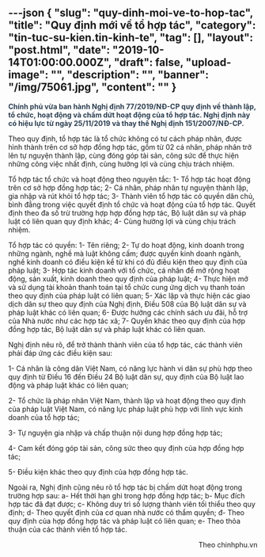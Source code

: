 ---json
{
    "slug": "quy-dinh-moi-ve-to-hop-tac",
    "title": "Quy định mới về tổ hợp tác",
    "category": "tin-tuc-su-kien.tin-kinh-te",
    "tag": [],
    "layout": "post.html",
    "date": "2019-10-14T01:00:00.000Z",
    "draft": false,
    "upload-image": "",
    "description": "",
    "banner": "/img/75061.jpg",
    "__content__": ""
}
---
<p><span style="color:#2c3e50"><strong>Ch&iacute;nh phủ vừa ban h&agrave;nh Nghị định 77/2019/NĐ-CP quy định về th&agrave;nh lập, tổ chức, hoạt động v&agrave; chấm dứt hoạt động của tổ hợp t&aacute;c. Nghị định n&agrave;y c&oacute; hiệu lực từ ng&agrave;y 25/11/2019 v&agrave; thay thế Nghị định 151/2007/NĐ-CP.</strong></span></p>

<p>Theo quy định, tổ hợp t&aacute;c l&agrave; tổ chức kh&ocirc;ng c&oacute; tư c&aacute;ch ph&aacute;p nh&acirc;n, được h&igrave;nh th&agrave;nh tr&ecirc;n cơ sở hợp đồng hợp t&aacute;c, gồm từ 02 c&aacute; nh&acirc;n, ph&aacute;p nh&acirc;n trở l&ecirc;n tự nguyện th&agrave;nh lập, c&ugrave;ng đ&oacute;ng g&oacute;p t&agrave;i sản, c&ocirc;ng sức để thực hiện những c&ocirc;ng việc nhất định, c&ugrave;ng hưởng lợi v&agrave; c&ugrave;ng chịu tr&aacute;ch nhiệm.</p>

<p>Tổ hợp t&aacute;c tổ chức v&agrave; hoạt động theo nguy&ecirc;n tắc: 1- Tổ hợp t&aacute;c hoạt động tr&ecirc;n cơ sở hợp đồng hợp t&aacute;c; 2- C&aacute; nh&acirc;n, ph&aacute;p nh&acirc;n tự nguyện th&agrave;nh lập, gia nhập v&agrave; r&uacute;t khỏi tổ hợp t&aacute;c; 3- Th&agrave;nh vi&ecirc;n tổ hợp t&aacute;c c&oacute; quyền d&acirc;n chủ, b&igrave;nh đẳng trong việc quyết định tổ chức v&agrave; hoạt động của tổ hợp t&aacute;c. Quyết định theo đa số trừ trường hợp hợp đồng hợp t&aacute;c, Bộ luật d&acirc;n sự v&agrave; ph&aacute;p luật c&oacute; li&ecirc;n quan quy định kh&aacute;c; 4- C&ugrave;ng hưởng lợi v&agrave; c&ugrave;ng chịu tr&aacute;ch nhiệm.</p>

<p>Tổ hợp t&aacute;c c&oacute; quyền: 1- T&ecirc;n ri&ecirc;ng; 2- Tự do hoạt động, kinh doanh trong những ng&agrave;nh, nghề m&agrave; luật kh&ocirc;ng cấm; được quyền kinh doanh ng&agrave;nh, nghề kinh doanh c&oacute; điều kiện kể từ khi c&oacute; đủ điều kiện theo quy định của ph&aacute;p luật; 3- Hợp t&aacute;c kinh doanh với tổ chức, c&aacute; nh&acirc;n để mở rộng hoạt động, sản xuất, kinh doanh theo quy định của ph&aacute;p luật; 4- Thực hiện mở v&agrave; sử dụng t&agrave;i khoản thanh to&aacute;n tại tổ chức cung ứng dịch vụ thanh to&aacute;n theo quy định của ph&aacute;p luật c&oacute; li&ecirc;n quan; 5- X&aacute;c lập v&agrave; thực hiện c&aacute;c giao dịch d&acirc;n sự theo quy định của Nghị định, Điều 508 của Bộ luật d&acirc;n sự v&agrave; ph&aacute;p luật kh&aacute;c c&oacute; li&ecirc;n quan; 6- Được hưởng c&aacute;c ch&iacute;nh s&aacute;ch ưu đ&atilde;i, hỗ trợ của Nh&agrave; nước như c&aacute;c hợp t&aacute;c x&atilde;; 7- Quyền kh&aacute;c theo quy định của hợp đồng hợp t&aacute;c, Bộ luật d&acirc;n sự v&agrave; ph&aacute;p luật kh&aacute;c c&oacute; li&ecirc;n quan.</p>

<p>Nghị định n&ecirc;u r&otilde;, để trở th&agrave;nh th&agrave;nh vi&ecirc;n của tổ hợp t&aacute;c, c&aacute;c th&agrave;nh vi&ecirc;n phải đ&aacute;p ứng c&aacute;c điều kiện sau:</p>

<p>1- C&aacute; nh&acirc;n l&agrave; c&ocirc;ng d&acirc;n Việt Nam, c&oacute; năng lực h&agrave;nh vi d&acirc;n sự ph&ugrave; hợp theo quy định từ Điều 16 đến Điều 24 Bộ luật d&acirc;n sự, quy định của Bộ luật lao động v&agrave; ph&aacute;p luật kh&aacute;c c&oacute; li&ecirc;n quan;</p>

<p>2- Tổ chức l&agrave; ph&aacute;p nh&acirc;n Việt Nam, th&agrave;nh lập v&agrave; hoạt động theo quy định của ph&aacute;p luật Việt Nam, c&oacute; năng lực ph&aacute;p luật ph&ugrave; hợp với lĩnh vực kinh doanh của tổ hợp t&aacute;c;</p>

<p>3- Tự nguyện gia nhập v&agrave; chấp thuận nội dung hợp đồng hợp t&aacute;c;</p>

<p>4- Cam kết đ&oacute;ng g&oacute;p t&agrave;i sản, c&ocirc;ng sức theo quy định của hợp đồng hợp t&aacute;c;</p>

<p>5- Điều kiện kh&aacute;c theo quy định của hợp đồng hợp t&aacute;c.</p>

<p>Ngo&agrave;i ra, Nghị định cũng n&ecirc;u r&otilde; tổ hợp t&aacute;c bị chấm dứt hoạt động trong trường hợp sau: a- Hết thời hạn ghi trong hợp đồng hợp t&aacute;c; b- Mục đ&iacute;ch hợp t&aacute;c đ&atilde; đạt được; c- Kh&ocirc;ng duy tr&igrave; số lượng th&agrave;nh vi&ecirc;n tối thiểu theo quy định; d- Theo quyết định của cơ quan nh&agrave; nước c&oacute; thẩm quyền; đ- Theo quy định của hợp đồng hợp t&aacute;c v&agrave; ph&aacute;p luật c&oacute; li&ecirc;n quan; e- Theo thỏa thuận của c&aacute;c th&agrave;nh vi&ecirc;n tổ hợp t&aacute;c.</p>

<p style="text-align:right">Theo chinhphu.vn</p>

